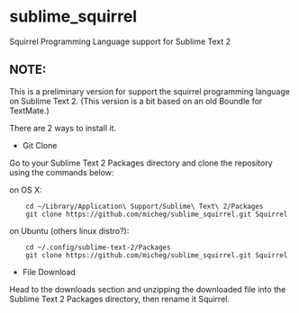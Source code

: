 sublime_squirrel
================

Squirrel Programming Language support for Sublime Text 2

NOTE:
-----

This is a preliminary version for support the squirrel programming language on Sublime Text 2.
(This version is a bit based on an old Boundle for TextMate.)

There are 2 ways to install it.

* Git Clone

Go to your Sublime Text 2 Packages directory and clone the repository using the commands below:

on OS X:

        cd ~/Library/Application\ Support/Sublime\ Text\ 2/Packages
        git clone https://github.com/micheg/sublime_squirrel.git Squirrel

on Ubuntu (others linux distro?):

        cd ~/.config/sublime-text-2/Packages
        git clone https://github.com/micheg/sublime_squirrel.git Squirrel

* File Download

Head to the downloads section and unzipping the downloaded file into the Sublime Text 2 Packages directory, then rename it Squirrel.

